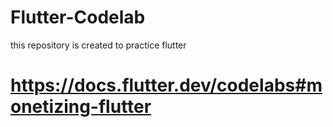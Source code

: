 # Flutter-Codelab
this repository is created to practice flutter

# https://docs.flutter.dev/codelabs#monetizing-flutter
